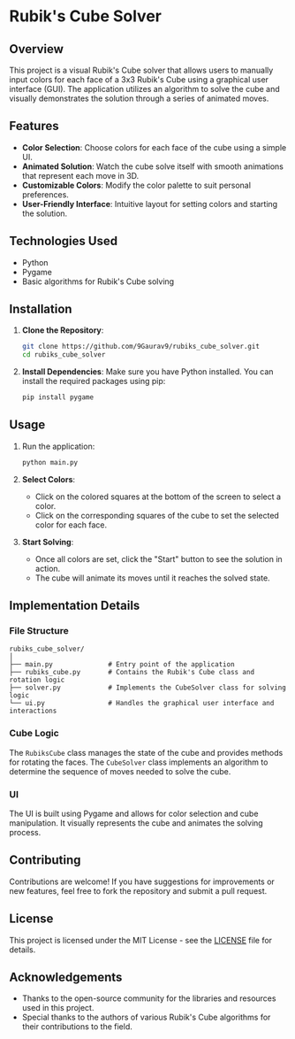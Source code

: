 
# Rubik's Cube Solver

## Overview

This project is a visual Rubik's Cube solver that allows users to manually input colors for each face of a 3x3 Rubik's Cube using a graphical user interface (GUI). The application utilizes an algorithm to solve the cube and visually demonstrates the solution through a series of animated moves.

## Features

- **Color Selection**: Choose colors for each face of the cube using a simple UI.
- **Animated Solution**: Watch the cube solve itself with smooth animations that represent each move in 3D.
- **Customizable Colors**: Modify the color palette to suit personal preferences.
- **User-Friendly Interface**: Intuitive layout for setting colors and starting the solution.

## Technologies Used

- Python
- Pygame
- Basic algorithms for Rubik's Cube solving

## Installation

1. **Clone the Repository**:
   ```bash
   git clone https://github.com/9Gaurav9/rubiks_cube_solver.git
   cd rubiks_cube_solver
   ```

2. **Install Dependencies**:
   Make sure you have Python installed. You can install the required packages using pip:
   ```bash
   pip install pygame
   ```

## Usage

1. Run the application:
   ```bash
   python main.py
   ```

2. **Select Colors**:
   - Click on the colored squares at the bottom of the screen to select a color.
   - Click on the corresponding squares of the cube to set the selected color for each face.

3. **Start Solving**:
   - Once all colors are set, click the "Start" button to see the solution in action.
   - The cube will animate its moves until it reaches the solved state.

## Implementation Details

### File Structure

```
rubiks_cube_solver/
│
├── main.py              # Entry point of the application
├── rubiks_cube.py       # Contains the Rubik's Cube class and rotation logic
├── solver.py            # Implements the CubeSolver class for solving logic
└── ui.py                # Handles the graphical user interface and interactions
```

### Cube Logic

The `RubiksCube` class manages the state of the cube and provides methods for rotating the faces. The `CubeSolver` class implements an algorithm to determine the sequence of moves needed to solve the cube.

### UI

The UI is built using Pygame and allows for color selection and cube manipulation. It visually represents the cube and animates the solving process.

## Contributing

Contributions are welcome! If you have suggestions for improvements or new features, feel free to fork the repository and submit a pull request.

## License

This project is licensed under the MIT License - see the [LICENSE](LICENSE) file for details.

## Acknowledgements

- Thanks to the open-source community for the libraries and resources used in this project.
- Special thanks to the authors of various Rubik's Cube algorithms for their contributions to the field.

